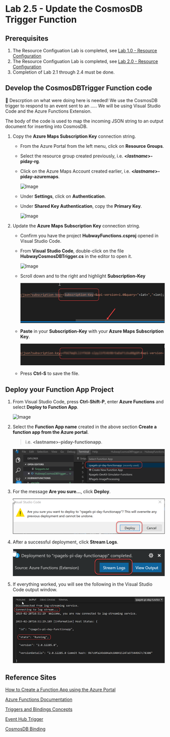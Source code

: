 # Lab 2.5 - Update the CosmosDB Trigger Function

## Prerequisites
1. The Resource Configuation Lab is completed, see [Lab 1.0 - Resource Configuration](https://github.com/Azure/IoT-Pi-Day/tree/master/Lab%201%20-%20Getting%20started%20with%20the%20Sense%20HAT/Lab%201.0%20-%20Resource%20Configuration)
2. The Resource Configuation Lab is completed, see [Lab 2.0 - Resource Configuration](https://github.com/Azure/IoT-Pi-Day/tree/master/Lab%202%20-%20Working%20with%20Hubway%20Data/Lab%202.0%20-%20Resource%20Configuration)
3. Completion of Lab 2.1 through 2.4 must be done.

## Develop the CosmosDBTrigger Function code

🚨 Descrption on what were doing here is needed! We use the CosmosDB trigger to respond to an event sent to an ..... We will be using Visual Studio Code and the Azure Functions Extension.

<!--
1. From **Visual Studio Code**, press **Ctrl-Shift-P**.
2. Enter **Azure Functions** and select **Create Function** from the list.

    ![Image](/images/lab-2.5-image1.png) 

3. Select the folder containting your function app, **HubwayFunctions**.

    ![Image](/images/lab-2.5-image2.png) 

4. Select a function Template and select **All**.

    ![Image](/images/lab-2.5-image3.png) 
    ![Image](/images/lab-2.5-image4.png) 

5. Select **CosmosDBTrigger**

    ![Image](/images/lab-2.5-image5.png) 

6. Change the name from CosmosDBTriggerCSharp to **HubwayCosmosDBTrigger**.

    ![Image](/images/lab-2.5-image6.png) 

7. Select the default namespace **Company.Function**.

    ![Image](/images/lab-2.5-image7.png)

8.  Select an App Setting for your Event Hub:
    - Select **+ New App Setting**.
    - Enter the key **Hubway_COSMOSDB** for your Event Hub key and press **Enter**
    
    ![Image](/images/lab-2.5-image8.png)

9.  Enter the name of the **CosmosDB Account** you created in **Lab 2.4**.
    > i.e. **<**LastName**>-pi-day-functionapp**.

    ![Image](/images/lab-2.5-image9.png)

11. Enter the **database name** you created in **Lab 2.4**.
    > i.e. **Hubway**.

    ![Image](/images/lab-2.5-image10.png)

10. Enter the **collection name** you created in **Lab 2.4**.
    > i.e. **Tripdata**.

    ![Image](/images/lab-2.5-image11.png)

-->

The body of the code is used to map the incoming JSON string to an output document for inserting into CosmosDB.

1. Copy the **Azure Maps Subscription Key** connection string.

    - From the Azure Portal from the left menu, click on **Resource Groups**.
    - Select the resource group created previously, i.e. **<*lastname*>-piday-rg**.
    - Click on the Azure Maps Account created earlier, i.e. **<*lastname*>-piday-azuremaps**.

        ![Image](/images/lab-0-imagex.png)

    - Under **Settings**, click on **Authentication**.
    - Under **Shared Key Authentication**, copy the **Primary Key**.

        ![Image](/images/lab-2.5-imagex.png)

2. Update the **Azure Maps Subscription Key** connection string.

    - Confirm you have the project **HubwayFunctions.csproj** opened in Visual Studio Code.
    - From **Visual Studio Code**, double-click on the file **HubwayCosmosDBTrigger.cs** in the editor to open it.

        ![Image](/images/lab-2.3-imagex.png)

    - Scroll down and to the right and highlight **Subscription-Key**

        ![Image](/images/lab-2.5-image19.png)

    - **Paste** in your **Subscription-Key** with your **Azure Maps Subscription Key**.

        ![Image](/images/lab-2.5-image20.png) 

    - Press **Ctrl-S** to save the file.

## Deploy your Function App Project

1. From Visual Studio Code, press **Ctrl-Shift-P**, enter **Azure Functions** and select **Deploy to Function App**.

    ![Image](/images/lab-2.3-imagex.png) 
 
2. Select the **Function App name** created in the above section **Create a function app from the Azure portal**.
    > i.e. **<**lastname**>-piday-functionapp**.

    ![Image](/images/lab-2.5-image23.png) 

3. For the message **Are you sure...**, click **Deploy**.

    ![Image](/images/lab-2.5-image24.png)

4. After a successful deployment, click **Stream Logs**.

    ![Image](/images/lab-2.5-image25.png)

5. If everything worked, you will see the following in the Visual Studio Code output window.

    ![Image](/images/lab-2.5-image26.png)


## Reference Sites

[How to Create a Function App using the Azure Portal][Create-FunctionApp]

[Azure Functions Documentation][Functions-Documentation]

[Triggers and Bindings Concepts][Triggers-Bindings]

[Event Hub Trigger][EventHubTrigger]

[CosmosDB Binding][CosmosDB-Binding]

[Azure-Portal]: https://portal.azure.com/ 

[Create-FunctionApp]: https://docs.microsoft.com/en-us/azure/azure-functions/functions-create-function-app-portal

[Functions-Documentation]: https://docs.microsoft.com/en-us/azure/azure-functions/

[Triggers-Bindings]: 
https://docs.microsoft.com/en-us/azure/azure-functions/functions-triggers-bindings

[EventHubTrigger]: 
https://docs.microsoft.com/en-us/azure/azure-functions/functions-bindings-event-hubs

[CosmosDB-Binding]: 
https://docs.microsoft.com/en-us/azure/azure-functions/functions-bindings-cosmosdb-v2
